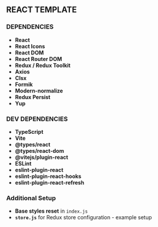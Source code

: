 ## REACT TEMPLATE

### DEPENDENCIES
- **React**
- **React Icons**
- **React DOM**
- **React Router DOM**
- **Redux / Redux Toolkit**
- **Axios**
- **Clsx**
- **Formik**
- **Modern-normalize**
- **Redux Persist**
- **Yup**

### DEV DEPENDENCIES
- **TypeScript**
- **Vite**
- **@types/react**
- **@types/react-dom**
- **@vitejs/plugin-react**
- **ESLint**
- **eslint-plugin-react**
- **eslint-plugin-react-hooks**
- **eslint-plugin-react-refresh**

### Additional Setup
- **Base styles reset** in `index.js`
- **`store.js`** for Redux store configuration - example setup

